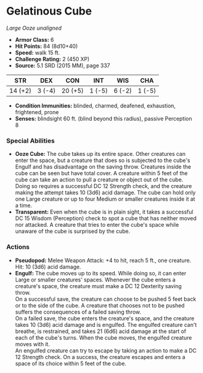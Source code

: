 # Gelatinous Cube

*Large* *Ooze* *unaligned*

- **Armor Class:** 6
- **Hit Points:** 84 (8d10+40)
- **Speed:** walk 15 ft.
- **Challenge Rating:** 2 (450 XP)
- **Source:** 5.1 SRD (2015 MM), page 337

| STR | DEX | CON | INT | WIS | CHA |
| --- | --- | --- | --- | --- | --- |
| 14 (+2) | 3 (-4) | 20 (+5) | 1 (-5) | 6 (-2) | 1 (-5) |

- **Condition Immunities:** blinded, charmed, deafened, exhaustion, frightened, prone
- **Senses:** blindsight 60 ft. (blind beyond this radius), passive Perception 8

### Special Abilities

- **Ooze Cube:** The cube takes up its entire space. Other creatures can enter the space, but a creature that does so is subjected to the cube's Engulf and has disadvantage on the saving throw.
Creatures inside the cube can be seen but have total cover.
A creature within 5 feet of the cube can take an action to pull a creature or object out of the cube. Doing so requires a successful DC 12 Strength check, and the creature making the attempt takes 10 (3d6) acid damage.
The cube can hold only one Large creature or up to four Medium or smaller creatures inside it at a time.
- **Transparent:** Even when the cube is in plain sight, it takes a successful DC 15 Wisdom (Perception) check to spot a cube that has neither moved nor attacked. A creature that tries to enter the cube's space while unaware of the cube is surprised by the cube.

### Actions

- **Pseudopod:** Melee Weapon Attack: +4 to hit, reach 5 ft., one creature. Hit: 10 (3d6) acid damage.
- **Engulf:** The cube moves up to its speed. While doing so, it can enter Large or smaller creatures' spaces. Whenever the cube enters a creature's space, the creature must make a DC 12 Dexterity saving throw.<br>On a successful save, the creature can choose to be pushed 5 feet back or to the side of the cube. A creature that chooses not to be pushed suffers the consequences of a failed saving throw.<br>On a failed save, the cube enters the creature's space, and the creature takes 10 (3d6) acid damage and is engulfed. The engulfed creature can't breathe, is restrained, and takes 21 (6d6) acid damage at the start of each of the cube's turns. When the cube moves, the engulfed creature moves with it.<br>An engulfed creature can try to escape by taking an action to make a DC 12 Strength check. On a success, the creature escapes and enters a space of its choice within 5 feet of the cube.


